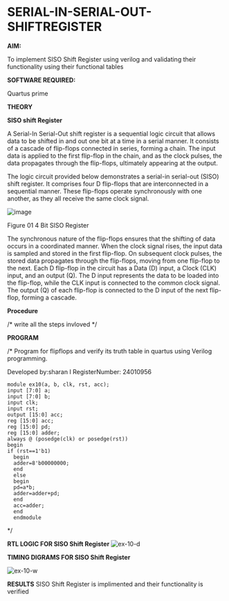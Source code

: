 # SERIAL-IN-SERIAL-OUT-SHIFTREGISTER

**AIM:**

To implement  SISO Shift Register using verilog and validating their functionality using their functional tables

**SOFTWARE REQUIRED:**

Quartus prime

**THEORY**

**SISO shift Register**

A Serial-In Serial-Out shift register is a sequential logic circuit that allows data to be shifted in and out one bit at a time in a serial manner. It consists of a cascade of flip-flops connected in series, forming a chain. The input data is applied to the first flip-flop in the chain, and as the clock pulses, the data propagates through the flip-flops, ultimately appearing at the output.

The logic circuit provided below demonstrates a serial-in serial-out (SISO) shift register. It comprises four D flip-flops that are interconnected in a sequential manner. These flip-flops operate synchronously with one another, as they all receive the same clock signal.

![image](https://github.com/naavaneetha/SERIAL-IN-SERIAL-OUT-SHIFTREGISTER/assets/154305477/e81c4072-37f9-46c6-8145-566764b74c3a)

Figure 01 4 Bit SISO Register

The synchronous nature of the flip-flops ensures that the shifting of data occurs in a coordinated manner. When the clock signal rises, the input data is sampled and stored in the first flip-flop. On subsequent clock pulses, the stored data propagates through the flip-flops, moving from one flip-flop to the next.
Each D flip-flop in the circuit has a Data (D) input, a Clock (CLK) input, and an output (Q). The D input represents the data to be loaded into the flip-flop, while the CLK input is connected to the common clock signal. The output (Q) of each flip-flop is connected to the D input of the next flip-flop, forming a cascade.

**Procedure**

/* write all the steps invloved */

**PROGRAM**

/* Program for flipflops and verify its truth table in quartus using Verilog programming.

Developed by:sharan I 
RegisterNumber: 24010956
```
module ex10(a, b, clk, rst, acc); 
input [7:0] a; 
input [7:0] b; 
input clk; 
input rst; 
output [15:0] acc; 
reg [15:0] acc; 
reg [15:0] pd; 
reg [15:0] adder; 
always @ (posedge(clk) or posedge(rst)) 
begin 
if (rst==1'b1) 
  begin 
  adder=8'b00000000; 
  end 
  else 
  begin 
  pd=a*b; 
  adder=adder+pd; 
  end 
  acc=adder; 
  end 
  endmodule
```


*/

**RTL LOGIC FOR SISO Shift Register**
![ex-10-d](https://github.com/user-attachments/assets/7e3e00c1-8ae7-499e-9583-642f350b56a9)

**TIMING DIGRAMS FOR SISO Shift Register**




![ex-10-w](https://github.com/user-attachments/assets/e1c108c9-847d-4787-9e5b-e62bbb68447e)





**RESULTS**
SISO Shift Register is implimented and their functionality is verified

